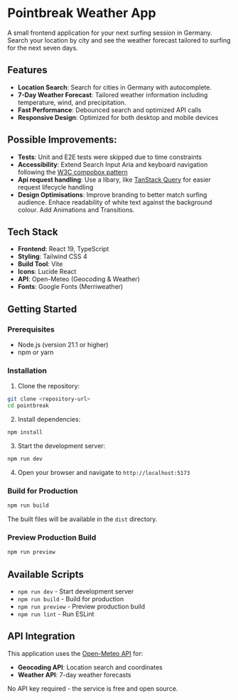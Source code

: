 # Pointbreak Weather App

A small frontend application for your next surfing session in Germany. Search your location by city and see the weather forecast tailored to surfing for the next seven days. 

## Features

- **Location Search**: Search for cities in Germany with autocomplete.
- **7-Day Weather Forecast**: Tailored weather information including temperature, wind, and precipitation.
- **Fast Performance**: Debounced search and optimized API calls
- **Responsive Design**: Optimized for both desktop and mobile devices


## Possible Improvements: 
- **Tests**: Unit and E2E tests were skipped due to time constraints 
- **Accessibility**: Extend Search Input Aria and keyboard navigation following the [W3C compobox pattern](https://www.w3.org/WAI/ARIA/apg/patterns/combobox/examples/combobox-autocomplete-both/)
- **Api request handling**: Use a libary, like [TanStack Query](https://tanstack.com/query/latest) for easier request lifecycle handling  
- **Design Optimisations**: Improve branding to better match surfing audience. Enhace readability of white text against the background colour. Add Animations and Transitions. 


## Tech Stack

- **Frontend**: React 19, TypeScript
- **Styling**: Tailwind CSS 4
- **Build Tool**: Vite
- **Icons**: Lucide React
- **API**: Open-Meteo (Geocoding & Weather)
- **Fonts**: Google Fonts (Merriweather)

## Getting Started

### Prerequisites

- Node.js (version 21.1 or higher)
- npm or yarn

### Installation

1. Clone the repository:
```bash
git clone <repository-url>
cd pointbreak
```

2. Install dependencies:
```bash
npm install
```

3. Start the development server:
```bash
npm run dev
```

4. Open your browser and navigate to `http://localhost:5173`

### Build for Production

```bash
npm run build
```

The built files will be available in the `dist` directory.

### Preview Production Build

```bash
npm run preview
```

## Available Scripts

- `npm run dev` - Start development server
- `npm run build` - Build for production
- `npm run preview` - Preview production build
- `npm run lint` - Run ESLint

## API Integration

This application uses the [Open-Meteo API](https://open-meteo.com/) for:

- **Geocoding API**: Location search and coordinates
- **Weather API**: 7-day weather forecasts

No API key required - the service is free and open source.

